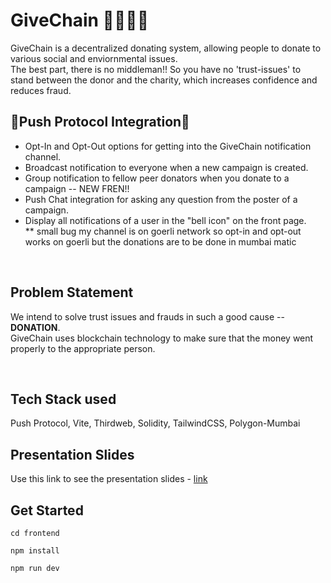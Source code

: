 # GiveChain 🦸‍♀️🦸‍♂️

GiveChain is a decentralized donating system, allowing people to donate to various social and enviornmental issues. <br>
The best part, there is no middleman!! So you have no 'trust-issues' to stand between the donor and the charity, which increases confidence and reduces fraud.
<br>

## 🌟Push Protocol Integration🌟

- Opt-In and Opt-Out options for getting into the GiveChain notification channel.
- Broadcast notification to everyone when a new campaign is created.
- Group notification to fellow peer donators when you donate to a campaign -- NEW FREN!!
- Push Chat integration for asking any question from the poster of a campaign.
- Display all notifications of a user in the "bell icon" on the front page.
<br>** small bug my channel is on goerli network so opt-in and opt-out works on goerli but the donations are to be done in mumbai matic
<br>

## Problem Statement

We intend to solve trust issues and frauds in such a good cause -- **DONATION**. <br>
GiveChain uses blockchain technology to make sure that the money went properly to the appropriate person.

<br>

## Tech Stack used

Push Protocol, Vite, Thirdweb, Solidity, TailwindCSS, Polygon-Mumbai

## Presentation Slides

Use this link to see the presentation slides -
[link](https://www.canva.com/design/DAFTyF6oMMY/_iqIPFYPrjxDecp0FrPBcg/view?utm_content=DAFTyF6oMMY&utm_campaign=designshare&utm_medium=link&utm_source=publishsharelink)

## Get Started

`cd frontend`

`npm install`

`npm run dev`

